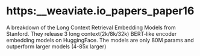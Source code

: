 # https:\_\_weaviate.io_papers_paper16

A breakdown of the Long Context Retrieval Embedding Models from Stanford. They release 3 long context(2k/8k/32k) BERT-like encoder embedding models on HuggingFace. The models are only 80M params and outperform larger models (4-85x larger)

